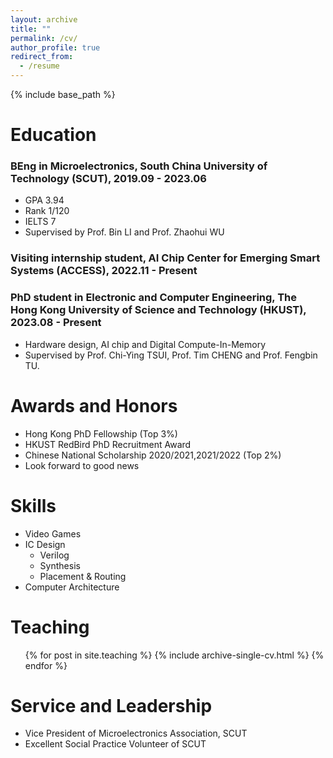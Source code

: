 ```yaml
---
layout: archive
title: ""
permalink: /cv/
author_profile: true
redirect_from:
  - /resume
---
```


{% include base_path %}

Education
======
### BEng in Microelectronics, South China University of Technology (SCUT), 2019.09 - 2023.06
* GPA    3.94
* Rank   1/120
* IELTS  7
* Supervised by Prof. Bin LI and Prof. Zhaohui WU

### Visiting internship student, AI Chip Center for Emerging Smart Systems (ACCESS), 2022.11 - Present

### PhD student in Electronic and Computer Engineering, The Hong Kong University of Science and Technology (HKUST), 2023.08 - Present
* Hardware design, AI chip and Digital Compute-In-Memory
* Supervised by Prof. Chi-Ying TSUI, Prof. Tim CHENG and Prof. Fengbin TU.


Awards and Honors
======
* Hong Kong PhD Fellowship (Top 3%)
* HKUST RedBird PhD Recruitment Award
* Chinese National Scholarship 2020/2021,2021/2022 (Top 2%)
* Look forward to good news

  
Skills
======
* Video Games
* IC Design
  * Verilog
  * Synthesis
  * Placement & Routing
* Computer Architecture

  
Teaching
======
  <ul>{% for post in site.teaching %}
    {% include archive-single-cv.html %}
  {% endfor %}</ul>
  
  
Service and Leadership
======
* Vice President of Microelectronics Association, SCUT
* Excellent Social Practice Volunteer of SCUT
